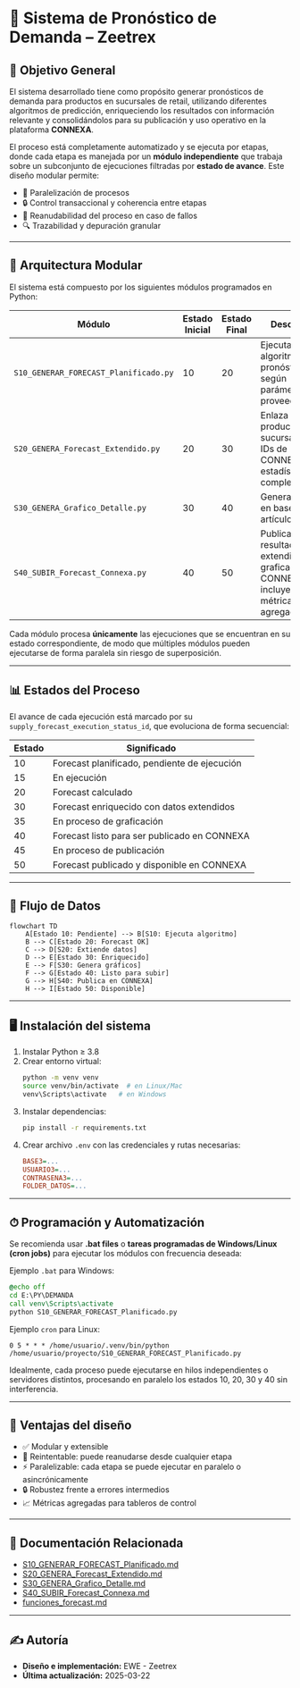 # 🧠 Sistema de Pronóstico de Demanda – Zeetrex

## 🎯 Objetivo General

El sistema desarrollado tiene como propósito generar pronósticos de demanda para productos en sucursales de retail, utilizando diferentes algoritmos de predicción, enriqueciendo los resultados con información relevante y consolidándolos para su publicación y uso operativo en la plataforma **CONNEXA**.

El proceso está completamente automatizado y se ejecuta por etapas, donde cada etapa es manejada por un **módulo independiente** que trabaja sobre un subconjunto de ejecuciones filtradas por **estado de avance**. Este diseño modular permite:

- 🔁 Paralelización de procesos
- 🔒 Control transaccional y coherencia entre etapas
- 🔄 Reanudabilidad del proceso en caso de fallos
- 🔍 Trazabilidad y depuración granular

---

## 🧩 Arquitectura Modular

El sistema está compuesto por los siguientes módulos programados en Python:

| Módulo         | Estado Inicial | Estado Final | Descripción |
|----------------|----------------|--------------|-------------|
| `S10_GENERAR_FORECAST_Planificado.py` | 10 | 20 | Ejecuta el algoritmo de pronóstico según parámetros y proveedor |
| `S20_GENERA_Forecast_Extendido.py`    | 20 | 30 | Enlaza productos y sucursales con IDs de CONNEXA y estadísticas complementarias |
| `S30_GENERA_Grafico_Detalle.py`       | 30 | 40 | Genera gráficos en base64 por artículo/sucursal |
| `S40_SUBIR_Forecast_Connexa.py`       | 40 | 50 | Publica resultados extendidos y graficados en CONNEXA, incluyendo métricas agregadas |

Cada módulo procesa **únicamente** las ejecuciones que se encuentran en su estado correspondiente, de modo que múltiples módulos pueden ejecutarse de forma paralela sin riesgo de superposición.

---

## 📊 Estados del Proceso

El avance de cada ejecución está marcado por su `supply_forecast_execution_status_id`, que evoluciona de forma secuencial:

| Estado | Significado                                      |
|--------|--------------------------------------------------|
| 10     | Forecast planificado, pendiente de ejecución     |
| 15     | En ejecución                                     |
| 20     | Forecast calculado                               |
| 30     | Forecast enriquecido con datos extendidos        |
| 35     | En proceso de graficación                        |
| 40     | Forecast listo para ser publicado en CONNEXA     |
| 45     | En proceso de publicación                        |
| 50     | Forecast publicado y disponible en CONNEXA       |

---

## 🔄 Flujo de Datos

```mermaid
flowchart TD
    A[Estado 10: Pendiente] --> B[S10: Ejecuta algoritmo]
    B --> C[Estado 20: Forecast OK]
    C --> D[S20: Extiende datos]
    D --> E[Estado 30: Enriquecido]
    E --> F[S30: Genera gráficos]
    F --> G[Estado 40: Listo para subir]
    G --> H[S40: Publica en CONNEXA]
    H --> I[Estado 50: Disponible]
```

---

## 🖥 Instalación del sistema

1. Instalar Python ≥ 3.8
2. Crear entorno virtual:
   ```bash
   python -m venv venv
   source venv/bin/activate  # en Linux/Mac
   venv\Scripts\activate   # en Windows
   ```
3. Instalar dependencias:
   ```bash
   pip install -r requirements.txt
   ```
4. Crear archivo `.env` con las credenciales y rutas necesarias:
   ```ini
   BASE3=...
   USUARIO3=...
   CONTRASENA3=...
   FOLDER_DATOS=...
   ```

---

## ⏱ Programación y Automatización

Se recomienda usar **.bat files** o **tareas programadas de Windows/Linux (cron jobs)** para ejecutar los módulos con frecuencia deseada:

Ejemplo `.bat` para Windows:
```bat
@echo off
cd E:\PY\DEMANDA
call venv\Scripts\activate
python S10_GENERAR_FORECAST_Planificado.py
```

Ejemplo `cron` para Linux:
```cron
0 5 * * * /home/usuario/.venv/bin/python /home/usuario/proyecto/S10_GENERAR_FORECAST_Planificado.py
```

Idealmente, cada proceso puede ejecutarse en hilos independientes o servidores distintos, procesando en paralelo los estados 10, 20, 30 y 40 sin interferencia.

---

## 📌 Ventajas del diseño

- ✅ Modular y extensible
- 🔄 Reintentable: puede reanudarse desde cualquier etapa
- ⚡ Paralelizable: cada etapa se puede ejecutar en paralelo o asincrónicamente
- 🔒 Robustez frente a errores intermedios
- 📈 Métricas agregadas para tableros de control

---

## 📘 Documentación Relacionada

- [S10_GENERAR_FORECAST_Planificado.md](./S10_GENERAR_FORECAST_Planificado.md)
- [S20_GENERA_Forecast_Extendido.md](./S20_GENERA_Forecast_Extendido.md)
- [S30_GENERA_Grafico_Detalle.md](./S30_GENERA_Grafico_Detalle.md)
- [S40_SUBIR_Forecast_Connexa.md](./S40_SUBIR_Forecast_Connexa.md)
- [funciones_forecast.md](./funciones_forecast.md)

---

## ✍️ Autoría

- **Diseño e implementación:** EWE - Zeetrex  
- **Última actualización:** 2025-03-22